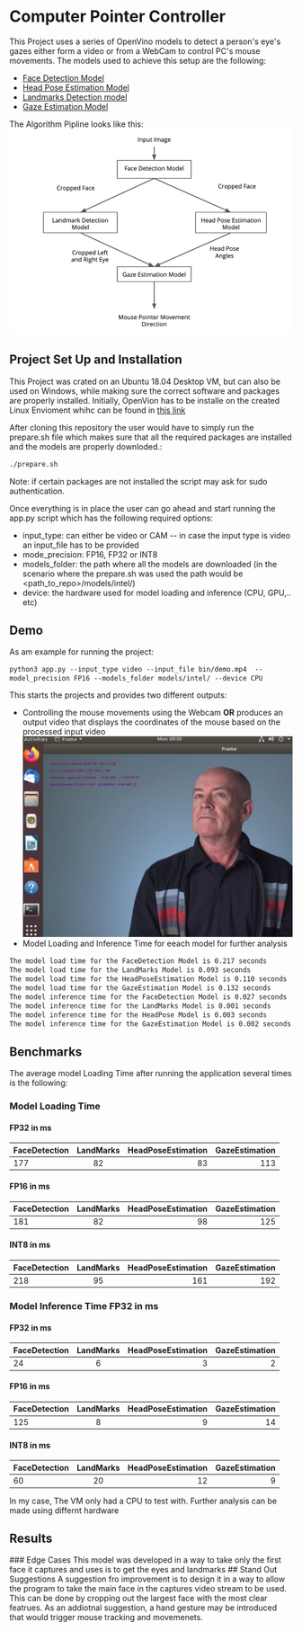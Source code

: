# Computer Pointer Controller

This Project uses a series of OpenVino models to detect a person's eye's gazes either form a video or from a WebCam to control PC's mouse movements.
The models used to achieve this setup are the following:
- [Face Detection Model](https://docs.openvinotoolkit.org/latest/_models_intel_face_detection_adas_binary_0001_description_face_detection_adas_binary_0001.html)
- [Head Pose Estimation Model](https://docs.openvinotoolkit.org/latest/_models_intel_head_pose_estimation_adas_0001_description_head_pose_estimation_adas_0001.html)
- [Landmarks Detection model](https://docs.openvinotoolkit.org/latest/_models_intel_landmarks_regression_retail_0009_description_landmarks_regression_retail_0009.html)
- [Gaze Estimation Model](https://docs.openvinotoolkit.org/2019_R1/_gaze_estimation_adas_0002_description_gaze_estimation_adas_0002.html)

The Algorithm Pipline looks like this:
![Pipeline](https://github.com/makramalla/mousegazecontroller/blob/master/Pipeline.png?raw=true)

## Project Set Up and Installation
This Project was crated on an Ubuntu 18.04 Desktop VM, but can also be used on Windows, while making sure the correct software and packages are properly installed.
Initially, OpenVion has to be installe on the created Linux Envioment whihc can be found in [this link](https://docs.openvinotoolkit.org/2018_R5/_docs_install_guides_installing_openvino_linux.html)

After cloning this repository the user would have to simply run the prepare.sh file which makes sure that all the required packages are installed and the models are properly downloded.:
```bash
./prepare.sh
```
Note: if certain packages are not installed the script may ask for sudo authentication.

Once everything is in place the user can go ahead and start running the app.py script which has the following required options:
- input_type: can either be video or CAM
-- in case the input type is video an input_file has to be provided
- mode_precision: FP16,  FP32 or INT8
- models_folder: the path where all the models are downloaded (in the scenario where the prepare.sh was used the path would be <path_to_repo>/models/intel/)
- device: the hardware used for model loading and inference (CPU, GPU,.. etc)

## Demo
As am example for running the project:
```console
python3 app.py --input_type video --input_file bin/demo.mp4  --model_precision FP16 --models_folder models/intel/ --device CPU
```
This starts the projects and provides two different outputs:
- Controlling the mouse movements using the Webcam **OR** produces an output video that displays the coordinates of the mouse based on the processed input video
![GazeEstimationCoordinates](https://github.com/makramalla/mousegazecontroller/blob/master/Gaze-Coordinates.png?raw=true)
- Model Loading and Inference Time for eeach model for further analysis
```console
The model load time for the FaceDetection Model is 0.217 seconds
The model load time for the LandMarks Model is 0.093 seconds
The model load time for the HeadPoseEstimation Model is 0.110 seconds
The model load time for the GazeEstimation Model is 0.132 seconds
The model inference time for the FaceDetection Model is 0.027 seconds
The model inference time for the LandMarks Model is 0.001 seconds
The model inference time for the HeadPose Model is 0.003 seconds
The model inference time for the GazeEstimation Model is 0.002 seconds
```

## Benchmarks
The average model Loading Time after running the application several times is the following:
### Model Loading Time

#### FP32 in ms

| FaceDetection | LandMarks |HeadPoseEstimation  |GazeEstimation  |
| ------------- |:-------------:| -----:|-----:|
| 177   | 82 | 83| 113 |

#### FP16 in ms
| FaceDetection | LandMarks |HeadPoseEstimation  |GazeEstimation  |
| ------------- |:-------------:| -----:|-----:|
| 181    | 82 | 98| 125 |

#### INT8 in ms
| FaceDetection | LandMarks |HeadPoseEstimation  |GazeEstimation  |
| ------------- |:-------------:| -----:|-----:|
| 218     | 95 |161| 192|



### Model Inference Time FP32 in ms
#### FP32 in ms

| FaceDetection | LandMarks |HeadPoseEstimation  |GazeEstimation  |
| ------------- |:-------------:| -----:|-----:|
| 24    | 6 | 3| 2 |

#### FP16 in ms
| FaceDetection | LandMarks |HeadPoseEstimation  |GazeEstimation  |
| ------------- |:-------------:| -----:|-----:|
| 125     | 8 | 9| 14 |

#### INT8 in ms
| FaceDetection | LandMarks |HeadPoseEstimation  |GazeEstimation  |
| ------------- |:-------------:| -----:|-----:|
| 60     | 20 |12| 9|



In my case, The VM only had a CPU to test with. Further analysis can be made using differnt hardware
## Results
<MISSING>
### Edge Cases
This model was developed in a way to take only the first face it captures and uses is to get the eyes and landmarks
## Stand Out Suggestions
A suggestion fro improvement is to design it in a way to allow the program to take the main face in the captures video stream to be used. This can be done by cropping out the largest face with the most clear featrues.
As an addiotnal suggestion, a hand gesture may be introduced that would trigger mouse tracking and movemenets.



